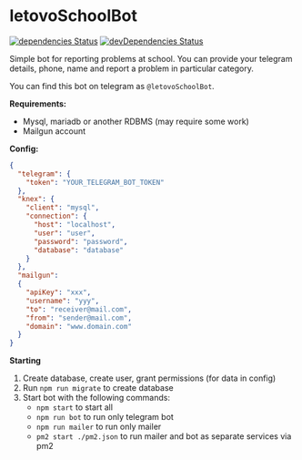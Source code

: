 # letovoSchoolBot

[![dependencies Status](https://david-dm.org/jehy/letovoSchoolBot/status.svg)](https://david-dm.org/jehy/letovoSchoolBot)
[![devDependencies Status](https://david-dm.org/jehy/letovoSchoolBot/dev-status.svg)](https://david-dm.org/jehy/letovoSchoolBot?type=dev)

Simple bot for reporting problems at school.
You can provide your telegram details, phone, name and report a problem in particular
category.

You can find this bot on telegram as  `@letovoSchoolBot`.

**Requirements:**
* Mysql, mariadb or another RDBMS (may require some work)
* Mailgun account

**Config:**
```json
{
  "telegram": {
    "token": "YOUR_TELEGRAM_BOT_TOKEN"
  },
  "knex": {
    "client": "mysql",
    "connection": {
      "host": "localhost",
      "user": "user",
      "password": "password",
      "database": "database"
    }
  },
  "mailgun":
  {
    "apiKey": "xxx",
    "username": "yyy",
    "to": "receiver@mail.com",
    "from": "sender@mail.com",
    "domain": "www.domain.com"
  }
}
```
**Starting**
1. Create database, create user, grant permissions (for data in config)
2. Run `npm run migrate` to create database
3. Start bot with the following commands:
    * `npm start` to start all
    * `npm run bot` to run only telegram bot
    * `npm run mailer` to run only mailer
    * `pm2 start ./pm2.json` to run mailer and bot as separate services via pm2

